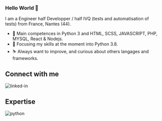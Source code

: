 ### Hello World 👋

I am a Engineer half Developper / half IVQ (tests and automatisation of tests) from France, Nantes (44).
- 🔭 Main competences in Python 3 and HTML, SCSS, JAVASCRIPT, PHP, MYSQL, React & Nodejs.
- 🌱 Focusing my skills at the moment into Python 3.8.
- :skier: Always want to improve, and curious about others langages and frameworks.

## Connect with me
[<img align="left" alt="linked-in" src="https://img.shields.io/badge/linkedin-%230077B5.svg?&style=for-the-badge&logo=linkedin&logoColor=white" />](https://www.linkedin.com/in/alexandre-connangle-6221a558/)

<br>

## Expertise
<img align="left" alt="python" src="https://davidmercier.fr/teaching/M1207/TP/images/python3.png" />
